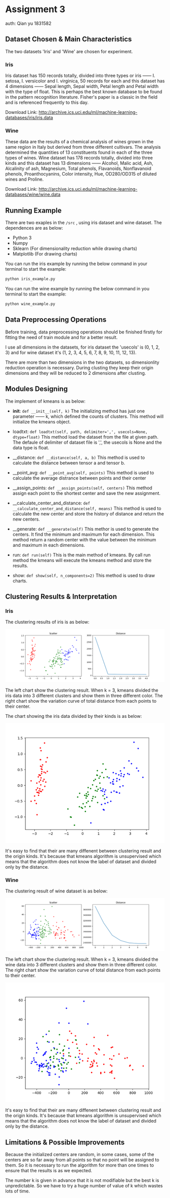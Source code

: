 # Assignment 3

auth: Qian yu 1831582


## Dataset Chosen & Main Characteristics

The two datasets 'Iris' and 'Wine' are chosen for experiment.

### Iris

Iris dataset has 150 records totally, divided into three types or iris —— I. setosa, I. versicolor and I. virginica, 50 records for each and this dataset has 4 dimensions —— Sepal length, Sepal width, Petal length and Petal width with the type of float. This is perhaps the best known database to be found in the pattern recognition literature. Fisher's paper is a classic in the field and is referenced frequently to this day.

Download Link: http://archive.ics.uci.edu/ml/machine-learning-databases/iris/iris.data

### Wine

These data are the results of a chemical analysis of wines grown in the same region in Italy but derived from three different cultivars. The analysis determined the quantities of 13 constituents found in each of the three types of wines. Wine dataset has 178 records totally, divided into three kinds and this dataset has 13 dimensions —— Alcohol, Malic acid, Ash, Alcalinity of ash, Magnesium, Total phenols, Flavanoids, Nonflavanoid phenols, Proanthocyanins, Color intensity, Hue, OD280/OD315 of diluted wines and Proline. 

Download Link: http://archive.ics.uci.edu/ml/machine-learning-databases/wine/wine.data


## Running Example

There are two exaples in the  `/src` , using iris dataset and wine dataset. The dependences are as below:

- Python 3
- Numpy
- Sklearn  (For dimensionality reduction while drawing charts)
- Matplotlib (For drawing charts)

You can run the iris example by running the below command in your terminal to start the example:

``` python
python iris_example.py
```

You can run the wine example by running the below command in you terminal to start the example:

``` python
python wine_example.py
```


## Data Preprocessing Operations

Before training, data preprocessing operations should be finished firstly for fitting the need of train module and for a better result.

I use all dimensions in the datasets, for iris dataset the 'usecols' is (0, 1, 2, 3) and for wine dataset it's (1, 2, 3, 4, 5, 6, 7, 8, 9, 10, 11, 12, 13).

There are more than two dimensions in the two datasets, so dimensionlity reduction operation is necessary. During clusting they keep their origin dimensions and they will be reduced to 2 dimensions after clusting.


## Modules Designing

The implement of kmeans is as below:

* __init__:
    `def __init__(self, k)`
    The initializing method has just one parameter —— k, which defined the counts of clusters. This method will initialize the kmeans object.

* loadtxt:
    `def loadtxt(self, path, delimiter=',', usecols=None, dtype=float)`
    This method load the dataset from the file at given path. The defaule of delimiter of dataset file is ',', the usecols is None and the data type is float.

* __distance:
    `def __distance(self, a, b)`
    This method is used to calculate the distance between tensor a and tensor b.

* __point_avg:
    `def __point_avg(self, points)`
    This method is used to calculate the average distrance between points and their center

* __assign_points:
    `def __assign_points(self, centers)`
    This method assign each point to the shortest center and save the new assignment.

* __calculate_center_and_distance:
    `def __calculate_center_and_distance(self, means)`
    This method is used to calculate the new center and store the history of distance and return the new centers.

* __generate:
    `def __generate(self)`
    This methor is used to generate the centers. It find the minimum and maximum for each dimension. This method return a random center with the value between the minimum and maximum in each dimensions.

* run:
    `def run(self)`
    This is the main method of kmeans. By call run method the kmeans will execute the kmeans method and store the results.

* show:
    `def show(self, n_components=2)`
    This method is used to draw charts.


## Clustering Results & Interpretation

### Iris

The clustering results of iris is as below:

![图片1](./example_iris.png)

The left chart show the clustering result. When k = 3, kmeans divided the iris data into 3 different clusters and show them in three different color. The right chart show the variation curve of total distance from each points to their center.

The chart showing the iris data divided by their kinds is as below:

![图片2](./iris.png)

It's easy to find that their are many diffenent between clustering result and the origin kinds. It's because that kmeans algorithm is unsupervised which means that the algorithm does not know the label of dataset and divided only by the distance.

### Wine

The clustering result of wine dataset is as below:

![图片3](./example_wine.png)

The left chart show the clustering result. When k = 3, kmeans divided the wine data into 3 different clusters and show them in three different color. The right chart show the variation curve of total distance from each points to their center.

![图片4](./wine.png)

It's easy to find that their are many diffenent between clustering result and the origin kinds. It's because that kmeans algorithm is unsupervised which means that the algorithm does not know the label of dataset and divided only by the distance.

## Limitations & Possible Improvements

Because the initialized centers are random, in some cases, some of the centers are so far away from all points so that no point will be assigned to them. So it is necessary to run the algorithm for more than one times to ensure that the results is as we expected.

The number k is given in advance that it is not modifiable but the best k is unpredictable. So we have to try a huge number of value of k which wastes lots of time.
